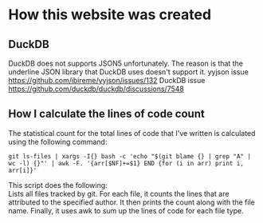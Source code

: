 # How this website was created

## DuckDB

DuckDB does not supports JSON5 unfortunately. The reason is that the underline JSON library that DuckDB uses doesn't support it.
yyjson issue
https://github.com/ibireme/yyjson/issues/132
DuckDB issue
https://github.com/duckdb/duckdb/discussions/7548

## How I calculate the lines of code count

The statistical count for the total lines of code that I've written is calculated using the following command:

```shell
git ls-files | xargs -I{} bash -c 'echo "$(git blame {} | grep "A" | wc -l) {}"' | awk -F. '{arr[$NF]+=$1} END {for (i in arr) print i, arr[i]}'
```

This script does the following:  
Lists all files tracked by git.
For each file, it counts the lines that are attributed to the specified author.
It then prints the count along with the file name.
Finally, it uses awk to sum up the lines of code for each file type.


